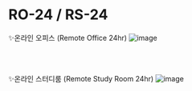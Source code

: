 # RO-24 / RS-24
✨온라인 오피스 (Remote Office 24hr)
![image](https://user-images.githubusercontent.com/85390315/130614303-d5171c52-ed45-4704-8f95-0502e35420f3.png)

<br><br>

✨온라인 스터디룸 (Remote Study Room 24hr)
![image](https://user-images.githubusercontent.com/85390315/165500181-ae73fc54-c6d4-4e50-8225-079e9b379e60.png)
